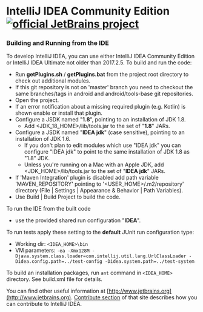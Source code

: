 # IntelliJ IDEA Community Edition [![official JetBrains project](http://jb.gg/badges/official.svg)](https://confluence.jetbrains.com/display/ALL/JetBrains+on+GitHub)
### Building and Running from the IDE
To develop IntelliJ IDEA, you can use either IntelliJ IDEA Community Edition or IntelliJ IDEA Ultimate not older than 2017.2.5. To build and run the code:
* Run **getPlugins.sh** / **getPlugins.bat** from the project root directory to check out additional modules.
* If this git repository is not on 'master' branch you need to checkout the same branches/tags in android and android/tools-base git repositories.
* Open the project.
* If an error notification about a missing required plugin (e.g. Kotlin) is shown enable or install that plugin.
* Configure a JSDK named "**1.8**", pointing to an installation of JDK 1.8.
  * Add <JDK_18_HOME>/lib/tools.jar to the set of "**1.8**" JARs.
* Configure a JSDK named "**IDEA jdk**" (case sensitive), pointing to an installation of JDK 1.6.
  * If you don't plan to edit modules which use "IDEA jdk" you can configure "IDEA jdk" to point to the same installation of JDK 1.8 as "1.8" JDK. 
  * Unless you're running on a Mac with an Apple JDK, add <JDK_HOME>/lib/tools.jar to the set of "**IDEA jdk**" JARs.
* If 'Maven Integration' plugin is disabled add path variable 'MAVEN_REPOSITORY' pointing to '<USER_HOME>/.m2/repository' directory (File | Settings | Appearance & Behavior | Path Variables).
* Use Build | Build Project to build the code.

To run the IDE from the built code
* use the provided shared run configuration "**IDEA**".

To run tests apply these setting to the **default** JUnit run configuration type:
* Working dir: 
  `<IDEA_HOME>\bin`
* VM parameters: 
  `-ea -Xmx128M -Djava.system.class.loader=com.intellij.util.lang.UrlClassLoader -Didea.config.path=../test-config -Didea.system.path=../test-system`
  
To build an installation packages, run `ant` command in `<IDEA_HOME>` directory. See build.xml file for details.  

You can find other useful information at [http://www.jetbrains.org](http://www.jetbrains.org). [Contribute section](http://www.jetbrains.org/display/IJOS/Contribute) of that site describes how you can contribute to IntelliJ IDEA.